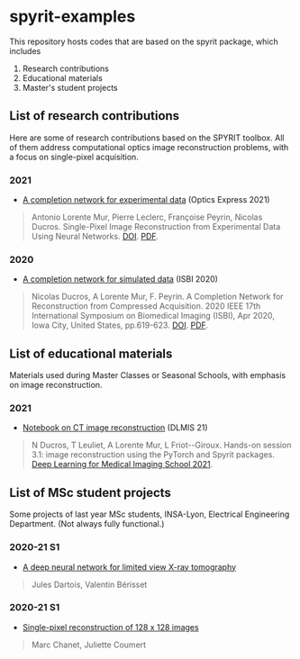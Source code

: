 
# spyrit-examples

This repository hosts codes that are based on the spyrit package, which includes

1. Research contributions
2. Educational materials
3. Master's student projects

##  List of research contributions

Here are some of research contributions based on the SPYRIT toolbox. All of them address computational optics image reconstruction problems, with a focus on single-pixel acquisition.

### 2021

* [A completion network for experimental data](./2021_Optics_express/) (Optics Express 2021)

> Antonio Lorente Mur, Pierre Leclerc, Françoise Peyrin, Nicolas Ducros.  Single-Pixel Image Reconstruction from Experimental Data Using Neural Networks. [DOI](). [PDF](https://hal.archives-ouvertes.fr/hal-03202353/document).

### 2020

* [A completion network for simulated data](./2020_ISBI_CNet/)  (ISBI 2020)

> Nicolas Ducros, A Lorente Mur, F. Peyrin. A Completion Network for  Reconstruction from Compressed Acquisition. 2020 IEEE 17th International Symposium on Biomedical Imaging (ISBI), Apr 2020, Iowa City, United  States, pp.619-623. [DOI](10.1109/ISBI45749.2020.9098390). [PDF](https://hal.archives-ouvertes.fr/hal-02342766/document/).

##  List of educational materials

Materials used during Master Classes or Seasonal Schools, with emphasis on image reconstruction.

### 2021

* [Notebook on CT image reconstruction](/2021_DLMIS_Hands-on/) (DLMIS 21)

> N Ducros, T Leuliet, A Lorente Mur, L Friot--Giroux. Hands-on session 3.1: image reconstruction using the PyTorch and Spyrit packages.  [Deep Learning for Medical Imaging School 2021](https://deepimaging2021.sciencesconf.org/).

##  List of MSc student projects

Some projects of last year MSc students, INSA-Lyon, Electrical Engineering Department. (Not always fully functional.)

### 2020-21 S1

* [A deep neural network for limited view X-ray tomography](./2021_MSc_radon/)

> Jules Dartois, Valentin Bérisset

### 2020-21 S1

* [Single-pixel reconstruction of 128 x 128 images](./2020_MSc_128x128/)

> Marc Chanet, Juliette Coumert

